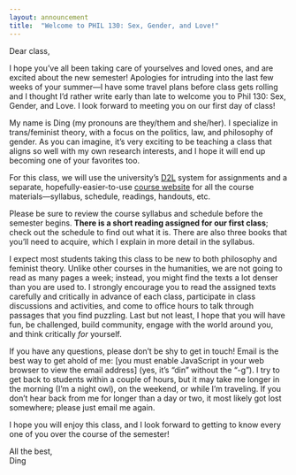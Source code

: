 ```yaml
---
layout: announcement
title:  "Welcome to PHIL 130: Sex, Gender, and Love!"
---
```


Dear class,

I hope you’ve all been taking care of yourselves and loved ones, and are excited about the new semester! Apologies for intruding into the last few weeks of your summer—I have some travel plans before class gets rolling and I thought I’d rather write early than late to welcome you to Phil 130: Sex, Gender, and Love. I look forward to meeting you on our first day of class!

My name is Ding (my pronouns are they/them and she/her). I specialize in trans/feminist theory, with a focus on the politics, law, and philosophy of gender. As you can imagine, it’s very exciting to be teaching a class that aligns so well with my own research interests, and I hope it will end up becoming one of your favorites too.

For this class, we will use the university’s [D2L](https://d2l.arizona.edu/d2l/home/1453095) system for assignments and a separate, hopefully-easier-to-use [course website](https://130.dingthemself.com/) for all the course materials—syllabus, schedule, readings, handouts, etc.

Please be sure to review the course syllabus and schedule before the semester begins. **There is a short reading assigned for our first class**; check out the schedule to find out what it is. There are also three books that you’ll need to acquire, which I explain in more detail in the syllabus.

I expect most students taking this class to be new to both philosophy and feminist theory. Unlike other courses in the humanities, we are not going to read as many pages a week; instead, you might find the texts a lot denser than you are used to. I strongly encourage you to read the assigned texts carefully and critically in advance of each class, participate in class discussions and activities, and come to office hours to talk through passages that you find puzzling. Last but not least, I hope that you will have fun, be challenged, build community, engage with the world around you, and think critically *for* yourself.

<script language="JavaScript" type="text/javascript">
      var g = "edu";
      var o = "arizona";
      var c = ".";
      var a = "din";
      var t = " ";
      var s = "@";
      document.write("<p>If you have any questions, please don’t be shy to get in touch! Email is the best way to get ahold of me:" + t + a + s + o + c + g + t + "(yes, it’s “din” without the “-g”). I try to get back to students within a couple of hours, but it may take me longer in the morning (I’m a night owl), on the weekend, or while I’m traveling. If you don’t hear back from me for longer than a day or two, it most likely got lost somewhere; please just email me again.</p>");
</script>
<noscript><p>If you have any questions, please don’t be shy to get in touch! Email is the best way to get ahold of me: [you must enable JavaScript in your web browser to view the email address] (yes, it’s “din” without the “-g”). I try to get back to students within a couple of hours, but it may take me longer in the morning (I’m a night owl), on the weekend, or while I’m traveling. If you don’t hear back from me for longer than a day or two, it most likely got lost somewhere; please just email me again.</p></noscript>

I hope you will enjoy this class, and I look forward to getting to know every one of you over the course of the semester!

All the best,\
Ding
